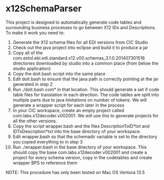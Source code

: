 # x12SchemaParser
This project is designed to automatically generate code tables and surrounding business processes to go between X12 IDs and Descriptions. To make it work you need to:
1.  Generate the X12 schema files for all EDI versions from CIC Studio
2.  Check out the java project into eclipse and build it to produce a jar
3.  Copy all of the com.extol.ebi.edi.standard.x12.v00<version>.schemas_3.1.0.201407301516 directories downloaded by studio into a common place (from below the studio application)
4.  Copy the doit.bash script into the same place
5.  Edit doit.bash to ensure that the java path is correctly pointing at the jar generated in step 2
6.  Run ./doit.bash com* in that location. This should generate a set if code table files for translation in each direction. The code tables are split into multiple parts due to java limitations on number of tokens. We will generate a wrapper script for each later in the process
7.  In your CIC workspace, create an empty project called com.labs.x12decoder.v002001. We will use this to generate projects for all the other versions.
8.  Copy the script wrapper.bash and the files DescriptionToID\*txt and IDToDescription\*txt into the base directory of your workspace.
9.  Edit wrapper.bash so that the schemadir variable is set to the directory you copied everything to in step 3
10.  Run ./wrapper.bash in the base directory of your workspace. This should copy the base com.labs.x12decoder.v002001 and create a project for every schema version, copy in the codetables and create wrapper BPS to reference them

NOTE: This procedure has only been tested on Mac OS Ventura 13.5
